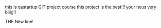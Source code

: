 this is qastartup GIT project course
this project is the best!!!
your hous very biiig!!

THE New line!

